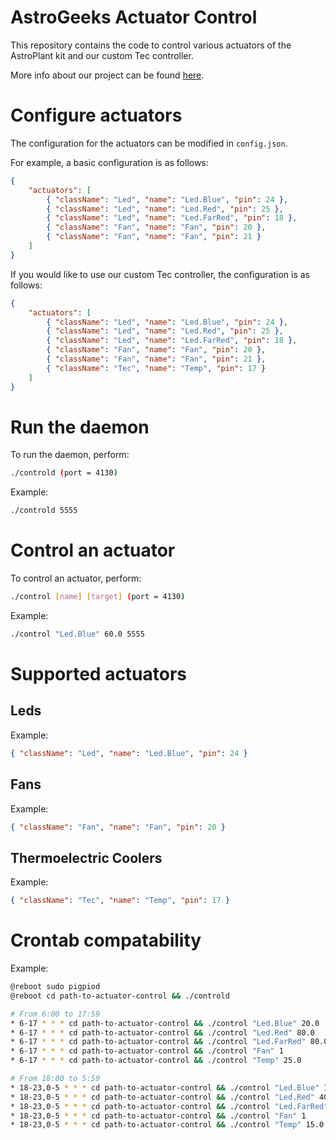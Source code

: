 # AstroGeeks Actuator Control
This repository contains the code to control various actuators of the AstroPlant kit and our custom Tec controller.

More info about our project can be found [here](http://astrogeeksgent.wordpress.com).

# Configure actuators
The configuration for the actuators can be modified in `config.json`.

For example, a basic configuration is as follows:
```json
{
    "actuators": [
        { "className": "Led", "name": "Led.Blue", "pin": 24 },
        { "className": "Led", "name": "Led.Red", "pin": 25 },
        { "className": "Led", "name": "Led.FarRed", "pin": 18 },
        { "className": "Fan", "name": "Fan", "pin": 20 },
        { "className": "Fan", "name": "Fan", "pin": 21 }
    ]
}
```
If you would like to use our custom Tec controller, the configuration is as follows:
```json
{
    "actuators": [
        { "className": "Led", "name": "Led.Blue", "pin": 24 },
        { "className": "Led", "name": "Led.Red", "pin": 25 },
        { "className": "Led", "name": "Led.FarRed", "pin": 18 },
        { "className": "Fan", "name": "Fan", "pin": 20 },
        { "className": "Fan", "name": "Fan", "pin": 21 },
        { "className": "Tec", "name": "Temp", "pin": 17 }
    ]
}
```

# Run the daemon
To run the daemon, perform:
```bash
./controld (port = 4130)
```
Example:
```bash
./controld 5555
```

# Control an actuator
To control an actuator, perform:
```bash
./control [name] [target] (port = 4130)
```
Example:
```bash
./control "Led.Blue" 60.0 5555
```


# Supported actuators

## Leds
Example:
```json
{ "className": "Led", "name": "Led.Blue", "pin": 24 }
```

## Fans
Example:
```json
{ "className": "Fan", "name": "Fan", "pin": 20 }
```

## Thermoelectric Coolers
Example:
```json
{ "className": "Tec", "name": "Temp", "pin": 17 }
```

# Crontab compatability

Example:
```bash
@reboot sudo pigpiod
@reboot cd path-to-actuator-control && ./controld

# From 6:00 to 17:59
* 6-17 * * * cd path-to-actuator-control && ./control "Led.Blue" 20.0
* 6-17 * * * cd path-to-actuator-control && ./control "Led.Red" 80.0
* 6-17 * * * cd path-to-actuator-control && ./control "Led.FarRed" 80.0
* 6-17 * * * cd path-to-actuator-control && ./control "Fan" 1
* 6-17 * * * cd path-to-actuator-control && ./control "Temp" 25.0

# From 18:00 to 5:59
* 18-23,0-5 * * * cd path-to-actuator-control && ./control "Led.Blue" 10.0
* 18-23,0-5 * * * cd path-to-actuator-control && ./control "Led.Red" 40.0
* 18-23,0-5 * * * cd path-to-actuator-control && ./control "Led.FarRed" 40.0
* 18-23,0-5 * * * cd path-to-actuator-control && ./control "Fan" 1
* 18-23,0-5 * * * cd path-to-actuator-control && ./control "Temp" 15.0
```

